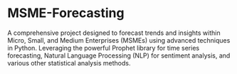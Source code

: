 # MSME-Forecasting
A comprehensive project designed to forecast trends and insights within Micro, Small, and Medium Enterprises (MSMEs) using advanced techniques in Python. Leveraging the powerful Prophet library for time series forecasting, Natural Language Processing (NLP) for sentiment analysis, and various other statistical analysis methods.

